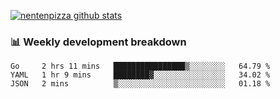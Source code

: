 [![nentenpizza github stats](https://github-readme-stats.vercel.app/api?username=nentenpizza&count_private=true)](https://github.com/anuraghazra/github-readme-stats)

### 📊 Weekly development breakdown
<!--START_SECTION:waka-->
```text
Go     2 hrs 11 mins   ████████████████▒░░░░░░░░   64.79 % 
YAML   1 hr 9 mins     ████████▓░░░░░░░░░░░░░░░░   34.02 % 
JSON   2 mins          ▒░░░░░░░░░░░░░░░░░░░░░░░░   01.18 % 
```
<!--END_SECTION:waka-->

